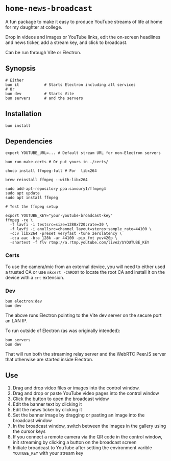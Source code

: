 # `home-news-broadcast`

A fun package to make it easy to produce YouTube streams of life at home
for my daughter at college. 

Drop in videos and images or YouTube links, edit the on-screen headlines 
and news ticker, add a stream key, and click to broadcast.

Can be run through Vite or Electron.

## Synopsis

    # Either
    bun it           # Starts Electron including all services
    # Or
    bun dev          # Starts Vite
    bun servers      # and the servers

## Installation

    bun install

## Dependencies

    export YOUTUBE_URL=... # Default stream URL for non-Electron servers

    bun run make-certs # Or put yours in ./certs/

    choco install ffmpeg-full # For  libx264
    
    brew reinstall ffmpeg --with-libx264
    
    sudo add-apt-repository ppa:savoury1/ffmpeg4
    sudo apt update
    sudo apt install ffmpeg

    # Test the ffmpeg setup

    export YOUTUBE_KEY="your-youtube-broadcast-key"
    ffmpeg -re \
      -f lavfi -i testsrc=size=1280x720:rate=30 \
      -f lavfi -i anullsrc=channel_layout=stereo:sample_rate=44100 \
      -c:v libx264 -preset veryfast -tune zerolatency \
      -c:a aac -b:a 128k -ar 44100 -pix_fmt yuv420p \
      -shortest -f flv rtmp://a.rtmp.youtube.com/live2/$YOUTUBE_KEY

### Certs

To use the camera/mic from an external device, you will need to
either used a trusted CA or use `mkcert -CAROOT` to locate the
root CA and install it on the device with a `crt` extension.

### Dev

    bun electron:dev
    bun dev

The above runs Electron pointing to the Vite dev server on the secure port an LAN IP.

To run outside of Electron (as was originally intended):

    bun servers
    bun dev

That will run both the streaming relay server and the WebRTC PeerJS server that otherwise
are started inside Electron.

## Use

1. Drag and drop video files or images  into the control window.
1. Drag and drop or paste YouTube video pages into the control window
1. Click the button to open the broadcast widow
1. Edit the banner text by clicking it
1. Edit the news ticker by clicking it
1. Set the banner image by dragging or pasting an image into the broadcast window
1. In the broadcast window, switch between the images in the gallery using the cursor keys
1. If you connect a remote camera via the QR code in the control window, init streaming by clicking a button on the broadcast screen
1. Initiate broadcast to YouTube after setting the environment varible `YOUTUBE_KEY` with your stream key

